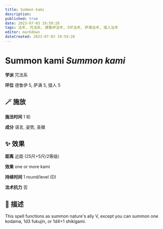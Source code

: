 ```yaml
---
title: Summon kami
description: 
published: true
date: 2023-07-03 19:59:28
tags: 法术, 咒法系, 德鲁伊法术, 5环法术, 萨满法术, 猎人法术
editor: markdown
dateCreated: 2023-07-03 19:59:28
---
```


# **Summon kami** *Summon kami*

**学派** 咒法系 

**环位** 德鲁伊 5, 萨满 5, 猎人 5

## 🪄 施放

**施法时间** 1 轮

**成分** 语言, 姿势, 圣徽

## ✨ 效果  

**距离** 近距 (25尺+5尺/2等级) 

**效果** one or more kami 

**持续时间** 1 round/level (D) 

**法术抗力** 否

## 📖 描述

This spell functions as summon nature's ally V, except you can summon one kodama, 1d3 fukujin, or 1d4+1 shikigami.
    